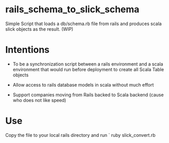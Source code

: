 rails_schema_to_slick_schema
============================

Simple Script that loads a db/schema.rb file from rails and produces scala slick objects as the result. (WIP)

Intentions
===========

+ To be a synchronization script between a rails environment and a scala environment that would
run before deployment to create all Scala Table objects

+ Allow access to rails database models in scala without much effort

+ Support companies moving from Rails backed to Scala backend (cause who does not like speed)


Use
===

Copy the file to your local rails directory and run
` ruby slick_convert.rb
